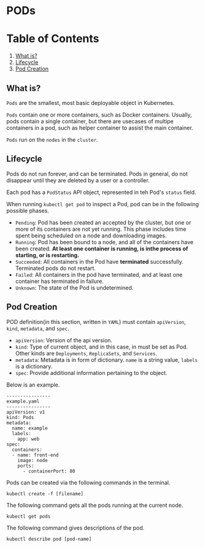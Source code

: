 # PODs

# Table of Contents

1. [What is?](#What)
2. [Lifecycle](#Lifecycle)
3. [Pod Creation](#PodCreation)

## What is?<a name="What" />

`Pods` are the smallest, most basic deployable object in Kubernetes.

`Pods` contain one or more containers, such as Docker containers. Usually, pods contain a single container, but there are usecases of multipe containers in a pod, such as helper container to assist the main container.

`Pods` run on the `nodes` in the `cluster`.

## Lifecycle<a name="Lifecycle" />

Pods do not run forever, and can be terminated. Pods in general, do not disappear until they are deleted by a user or a controller.

Each pod has a `PodStatus` API object, represented in teh Pod's `status` field.

When running `kubectl get pod` to inspect a Pod, pod can be in the following possible phases.

- `Pending`: Pod has been created an accepted by the cluster, but one or more of its containers are not yet running. This phase includes time spent being scheduled on a node and downloading images.
- `Running`: Pod has been bound to a node, and all of the containers have been created. <b>At least one container is running, is inthe process of starting, or is restarting. </b>
- `Succeeded`: All containers in the Pod have <b>terminated</b> successfully. Terminated pods do not restart.
- `Failed`: All containers in the pod have terminated, and at least one container has terminated in failure. 
- `Unknown`: The state of the Pod is undetermined.

## Pod Creation<a name="PodCreation" />

POD definition(in this section, written in `YAML`) must contain `apiVersion`, `kind`, `metadata`, and `spec`.

- `apiVersion`: Version of the api version.
- `kind`: Type of current object, and in this case, in must be set as Pod. Other kinds are `Deployments`, `ReplicaSets`, and `Services`.
- `metadata`: Metadata is in form of dictionary. `name` is a string value, `labels` is a dictionary.
- `spec`: Provide additional information pertaining to the object.

Below is an example.

```
----------------
example.yaml
----------------
apiVersion: v1
kind: Pods
metadata:
  name: example
  labels:
    app: web
spec:
  containers:
  - name: front-end
    image: node
    ports:
      - containerPort: 80
```

Pods can be created via the following commands in the terminal.

```
kubectl create -f [filename]
```

The following command gets all the pods running at the current node.

```
kubectl get pods
```

The following command gives descriptions of the pod.
```
kubectl describe pod [pod-name]
```
